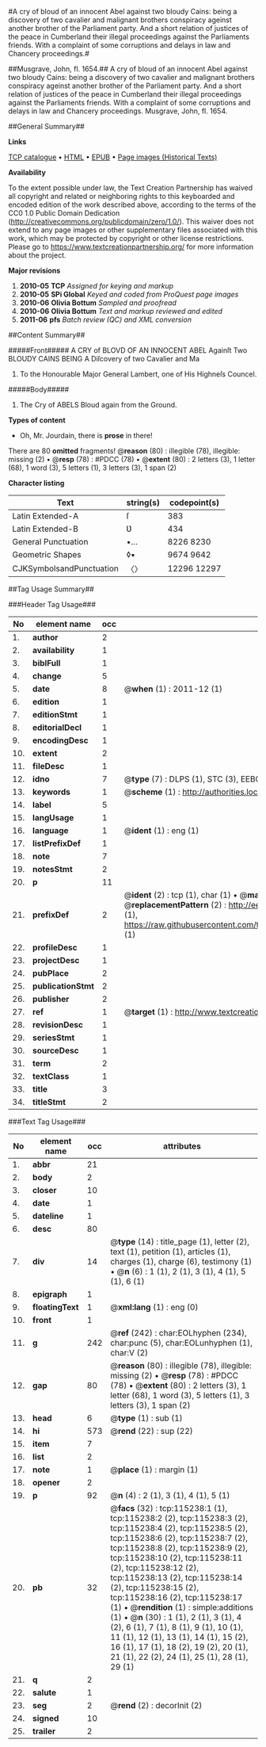 #A cry of bloud of an innocent Abel against two bloudy Cains: being a discovery of two cavalier and malignant brothers conspiracy ageinst another brother of the Parliament party. And a short relation of justices of the peace in Cumberland their illegal proceedings against the Parliaments friends. With a complaint of some corruptions and delays in law and Chancery proceedings.#

##Musgrave, John, fl. 1654.##
A cry of bloud of an innocent Abel against two bloudy Cains: being a discovery of two cavalier and malignant brothers conspiracy ageinst another brother of the Parliament party. And a short relation of justices of the peace in Cumberland their illegal proceedings against the Parliaments friends. With a complaint of some corruptions and delays in law and Chancery proceedings.
Musgrave, John, fl. 1654.

##General Summary##

**Links**

[TCP catalogue](http://www.ota.ox.ac.uk/tcp/)  • 
[HTML](http://tei.it.ox.ac.uk/tcp/Texts-HTML/free/A89/A89424.html)  • 
[EPUB](http://tei.it.ox.ac.uk/tcp/Texts-EPUB/free/A89/A89424.epub) • 
[Page images (Historical Texts)](https://historicaltexts.jisc.ac.uk/eebo-99863056e)

**Availability**

To the extent possible under law, the Text Creation Partnership has waived all copyright and related or neighboring rights to this keyboarded and encoded edition of the work described above, according to the terms of the CC0 1.0 Public Domain Dedication (http://creativecommons.org/publicdomain/zero/1.0/). This waiver does not extend to any page images or other supplementary files associated with this work, which may be protected by copyright or other license restrictions. Please go to https://www.textcreationpartnership.org/ for more information about the project.

**Major revisions**

1. __2010-05__ __TCP__ *Assigned for keying and markup*
1. __2010-05__ __SPi Global__ *Keyed and coded from ProQuest page images*
1. __2010-06__ __Olivia Bottum__ *Sampled and proofread*
1. __2010-06__ __Olivia Bottum__ *Text and markup reviewed and edited*
1. __2011-06__ __pfs__ *Batch review (QC) and XML conversion*

##Content Summary##

#####Front#####
A CRY of BLOVD OF AN INNOCENT ABEL Againſt Two BLOUDY CAINS BEING A Diſcovery of two Cavalier and Ma
1. To the Honourable Major General Lambert, one of His Highneſs Councel.

#####Body#####

1. The Cry of ABELS Bloud again from the Ground.

**Types of content**

  * Oh, Mr. Jourdain, there is **prose** in there!

There are 80 **omitted** fragments! 
 @__reason__ (80) : illegible (78), illegible: missing (2)  •  @__resp__ (78) : #PDCC (78)  •  @__extent__ (80) : 2 letters (3), 1 letter (68), 1 word (3), 5 letters (1), 3 letters (3), 1 span (2)

**Character listing**


|Text|string(s)|codepoint(s)|
|---|---|---|
|Latin Extended-A|ſ|383|
|Latin Extended-B|Ʋ|434|
|General Punctuation|•…|8226 8230|
|Geometric Shapes|◊▪|9674 9642|
|CJKSymbolsandPunctuation|〈〉|12296 12297|

##Tag Usage Summary##

###Header Tag Usage###

|No|element name|occ|attributes|
|---|---|---|---|
|1.|__author__|2||
|2.|__availability__|1||
|3.|__biblFull__|1||
|4.|__change__|5||
|5.|__date__|8| @__when__ (1) : 2011-12 (1)|
|6.|__edition__|1||
|7.|__editionStmt__|1||
|8.|__editorialDecl__|1||
|9.|__encodingDesc__|1||
|10.|__extent__|2||
|11.|__fileDesc__|1||
|12.|__idno__|7| @__type__ (7) : DLPS (1), STC (3), EEBO-CITATION (1), PROQUEST (1), VID (1)|
|13.|__keywords__|1| @__scheme__ (1) : http://authorities.loc.gov/ (1)|
|14.|__label__|5||
|15.|__langUsage__|1||
|16.|__language__|1| @__ident__ (1) : eng (1)|
|17.|__listPrefixDef__|1||
|18.|__note__|7||
|19.|__notesStmt__|2||
|20.|__p__|11||
|21.|__prefixDef__|2| @__ident__ (2) : tcp (1), char (1)  •  @__matchPattern__ (2) : ([0-9\-]+):([0-9IVX]+) (1), (.+) (1)  •  @__replacementPattern__ (2) : http://eebo.chadwyck.com/downloadtiff?vid=$1&page=$2 (1), https://raw.githubusercontent.com/textcreationpartnership/Texts/master/tcpchars.xml#$1 (1)|
|22.|__profileDesc__|1||
|23.|__projectDesc__|1||
|24.|__pubPlace__|2||
|25.|__publicationStmt__|2||
|26.|__publisher__|2||
|27.|__ref__|1| @__target__ (1) : http://www.textcreationpartnership.org/docs/. (1)|
|28.|__revisionDesc__|1||
|29.|__seriesStmt__|1||
|30.|__sourceDesc__|1||
|31.|__term__|2||
|32.|__textClass__|1||
|33.|__title__|3||
|34.|__titleStmt__|2||


###Text Tag Usage###

|No|element name|occ|attributes|
|---|---|---|---|
|1.|__abbr__|21||
|2.|__body__|2||
|3.|__closer__|10||
|4.|__date__|1||
|5.|__dateline__|1||
|6.|__desc__|80||
|7.|__div__|14| @__type__ (14) : title_page (1), letter (2), text (1), petition (1), articles (1), charges (1), charge (6), testimony (1)  •  @__n__ (6) : 1 (1), 2 (1), 3 (1), 4 (1), 5 (1), 6 (1)|
|8.|__epigraph__|1||
|9.|__floatingText__|1| @__xml:lang__ (1) : eng (0)|
|10.|__front__|1||
|11.|__g__|242| @__ref__ (242) : char:EOLhyphen (234), char:punc (5), char:EOLunhyphen (1), char:V (2)|
|12.|__gap__|80| @__reason__ (80) : illegible (78), illegible: missing (2)  •  @__resp__ (78) : #PDCC (78)  •  @__extent__ (80) : 2 letters (3), 1 letter (68), 1 word (3), 5 letters (1), 3 letters (3), 1 span (2)|
|13.|__head__|6| @__type__ (1) : sub (1)|
|14.|__hi__|573| @__rend__ (22) : sup (22)|
|15.|__item__|7||
|16.|__list__|2||
|17.|__note__|1| @__place__ (1) : margin (1)|
|18.|__opener__|2||
|19.|__p__|92| @__n__ (4) : 2 (1), 3 (1), 4 (1), 5 (1)|
|20.|__pb__|32| @__facs__ (32) : tcp:115238:1 (1), tcp:115238:2 (2), tcp:115238:3 (2), tcp:115238:4 (2), tcp:115238:5 (2), tcp:115238:6 (2), tcp:115238:7 (2), tcp:115238:8 (2), tcp:115238:9 (2), tcp:115238:10 (2), tcp:115238:11 (2), tcp:115238:12 (2), tcp:115238:13 (2), tcp:115238:14 (2), tcp:115238:15 (2), tcp:115238:16 (2), tcp:115238:17 (1)  •  @__rendition__ (1) : simple:additions (1)  •  @__n__ (30) : 1 (1), 2 (1), 3 (1), 4 (2), 6 (1), 7 (1), 8 (1), 9 (1), 10 (1), 11 (1), 12 (1), 13 (1), 14 (1), 15 (2), 16 (1), 17 (1), 18 (2), 19 (2), 20 (1), 21 (1), 22 (2), 24 (1), 25 (1), 28 (1), 29 (1)|
|21.|__q__|2||
|22.|__salute__|1||
|23.|__seg__|2| @__rend__ (2) : decorInit (2)|
|24.|__signed__|10||
|25.|__trailer__|2||
